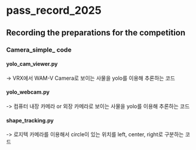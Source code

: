 # pass_record_2025
## Recording the preparations for the competition
### Camera_simple_ code
#### yolo_cam_viewer.py
-> VRX에서 WAM-V Camera로 보이는 사물을 yolo를 이용해 추론하는 코드
#### yolo_webcam.py
-> 컴퓨터 내장 카메라 or 외장 카메라로 보이는 사물을 yolo를 이용해 추론하는 코드
#### shape_tracking.py
-> 로지텍 카메라를 이용해서 circle이 있는 위치를 left, center, right로 구분하는 코드
